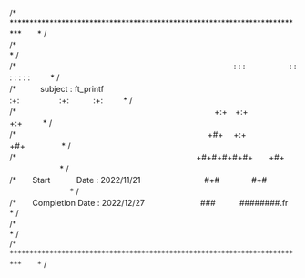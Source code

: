 /* **************************************************************************　　* /  
/*　　　　　　　　　　　　　　　　　　　　　　　　　　　　　　　　　　　　　　　　                  　 * /  
/*　　　　　　　　　　　　　　　　　　　　　　　　　　　 : : :  　　 　　　: : : : : : :  　　    * /  
/*　　　subject : ft_printf　　　　　　　　　 　　　　　:+:　　　　　:+:　　　:+: 　        　* /  
/* 　　　　　　　　　　　　　　　　　　　　　　　 　 +:+　+:+　　　　　　  　    +:+  　　           * /  
/*　　　　　　　　　　　　　　　　　　　　　　　　+#+　 +:+　　　　　     +#+　    　　            　* /  
/* 　　　　　　　　　　　　　　　　　　　　　　 +#+#+#+#+#+　　+#+           　      　　　　　* /  
/*　　Start　　　 Date : 2022/11/21　　　　　　　　#+#　　　　#+#          　  　　　　　　 * /  
/*　　Completion Date : 2022/12/27　　　　　　　###　　　########.fr　 　　　* /  
/*　　　　　　　　　　　　　　　　　　　　　　　　　　　　　　　　　　　　　　　　 　* /  
/* **************************************************************************　　* /


